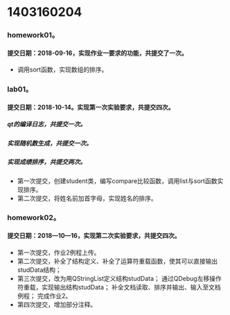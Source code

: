 # 1403160204
### homework01。
#### 提交日期：2018-09-16，实现作业一要求的功能，共提交了一次。
* 调用sort函数，实现数组的排序。

### lab01。
#### 提交日期：2018-10-14。实现第一次实验要求，共提交四次。
##### qt的编译日志，共提交一次。
##### 实现随机数生成，共提交一次。
##### 实现成绩排序，共提交两次。
* 第一次提交，创建student类，编写compare比较函数，调用list与sort函数实现排序。
* 第二次提交，将姓名前加首字母，实现姓名的排序。
### homework02。
#### 提交日期：2018—10—16，实现第二次实验要求，共提交四次。
* 第一次提交，作业2例程上传。
* 第二次提交，补全了结构定义、补全了运算符重载函数，使其可以直接输出studData结构；
* 第三次提交，改为用QStringList定义结构studData； 通过QDebug左移操作符重载，实现输出结构studData； 补全文档读取、排序并输出、输入至文档例程；
 完成作业2。
 * 第四次提交，增加部分注释。

